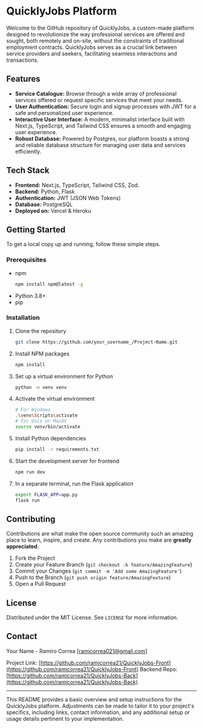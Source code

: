 # QuicklyJobs Platform

Welcome to the GitHub repository of QuicklyJobs, a custom-made platform designed to revolutionize the way professional services are offered and sought, both remotely and on-site, without the constraints of traditional employment contracts. QuicklyJobs serves as a crucial link between service providers and seekers, facilitating seamless interactions and transactions.

## Features

- **Service Catalogue:** Browse through a wide array of professional services offered or request specific services that meet your needs.
- **User Authentication:** Secure login and signup processes with JWT for a safe and personalized user experience.
- **Interactive User Interface:** A modern, minimalist interface built with Next.js, TypeScript, and Tailwind CSS ensures a smooth and engaging user experience.
- **Robust Database:** Powered by Postgres, our platform boasts a strong and reliable database structure for managing user data and services efficiently.

## Tech Stack

- **Frontend:** Next.js, TypeScript, Tailwind CSS, Zod.
- **Backend:** Python, Flask
- **Authentication:** JWT (JSON Web Tokens)
- **Database:** PostgreSQL
- **Deployed on:** Vercel & Heroku

## Getting Started

To get a local copy up and running, follow these simple steps.

### Prerequisites

- npm
  ```sh
  npm install npm@latest -g
  ```
- Python 3.8+
- pip

### Installation

1. Clone the repository
   ```sh
   git clone https://github.com/your_username_/Project-Name.git
   ```
2. Install NPM packages
   ```sh
   npm install
   ```
3. Set up a virtual environment for Python
   ```sh
   python -m venv venv
   ```
4. Activate the virtual environment
   ```sh
   # For Windows
   .\venv\Scripts\activate
   # For Unix or MacOS
   source venv/bin/activate
   ```
5. Install Python dependencies
   ```sh
   pip install -r requirements.txt
   ```
6. Start the development server for frontend
   ```sh
   npm run dev
   ```
7. In a separate terminal, run the Flask application
   ```sh
   export FLASK_APP=app.py
   flask run
   ```

## Contributing

Contributions are what make the open source community such an amazing place to learn, inspire, and create. Any contributions you make are **greatly appreciated**.

1. Fork the Project
2. Create your Feature Branch (`git checkout -b feature/AmazingFeature`)
3. Commit your Changes (`git commit -m 'Add some AmazingFeature'`)
4. Push to the Branch (`git push origin feature/AmazingFeature`)
5. Open a Pull Request

## License

Distributed under the MIT License. See `LICENSE` for more information.

## Contact

Your Name - Ramiro Correa [ramicorrea021@gmail.com]

Project Link: [https://github.com/ramicorrea21/QuicklyJobs-Front](https://github.com/ramicorrea21/QuicklyJobs-Front)
Backend Repo: [https://github.com/ramicorrea21/QuicklyJobs-Back](https://github.com/ramicorrea21/QuicklyJobs-Back)

---

This README provides a basic overview and setup instructions for the QuicklyJobs platform. Adjustments can be made to tailor it to your project's specifics, including links, contact information, and any additional setup or usage details pertinent to your implementation.
